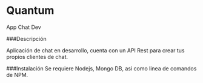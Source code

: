 # Quantum
App Chat Dev

###Descripción

Aplicación de chat en desarrollo, cuenta con un API Rest para crear tus propios clientes de chat.

###Instalación
Se requiere Nodejs, Mongo DB, asi como linea de comandos de NPM.

